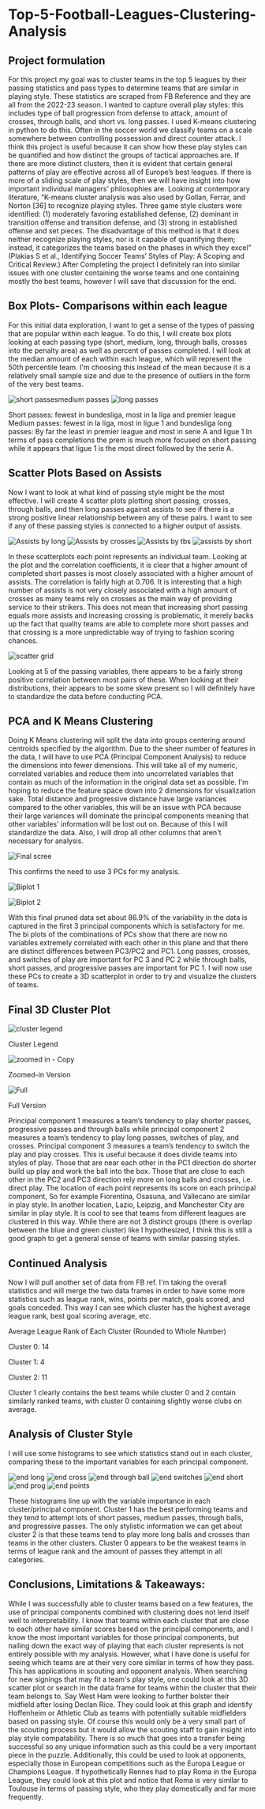 # Top-5-Football-Leagues-Clustering-Analysis

## Project formulation
For this project my goal was to cluster teams in the top 5 leagues by their passing statistics and pass types to determine teams that are similar in playing style. These statistics are scraped from FB Reference and they are all from the 2022-23 season. I wanted to capture overall play styles: this includes type of ball progression from defense to attack, amount of crosses, through balls, and short vs. long passes. I used K-means clustering in python to do this. Often in the soccer world we classify teams on a scale somewhere between controlling possession and direct counter attack. I think this project is useful because it can show how these play styles can be quantified and how distinct the groups of tactical approaches are. If there are more distinct clusters, then it is evident that certain general patterns of play are effective across all of Europe’s best leagues. If there is more of a sliding scale of play styles, then we will have insight into how important individual managers’ philosophies are. Looking at contemporary literature, “K-means cluster analysis was also used by Gollan, Ferrar, and Norton [36] to recognize playing styles. Three game style clusters were identified: (1) moderately favoring established defense, (2) dominant in transition offense and transition defense, and (3) strong in established offense and set pieces. The disadvantage of this method is that it does neither recognize playing styles, nor is it capable of quantifying them; instead, it categorizes the teams based on the phases in which they excel” (Plakias S et al., Identifying Soccer Teams’ Styles of Play: A Scoping and Critical Review.) After Completing the project I definitely ran into similar issues with one cluster containing the worse teams and one containing mostly the best teams, however I will save that discussion for the end.

## Box Plots- Comparisons within each league
For this initial data exploration, I want to get a sense of the types of passing that are popular within each league. To do this, I will create box plots looking at each passing type (short, medium, long, through balls, crosses into the penalty area) as well as percent of passes completed. I will look at the median amount of each within each league, which will represent the 50th percentile team. I'm choosing this instead of the mean because it is a relatively small sample size and due to the presence of outliers in the form of the very best teams.

![short passes![medium passes](https://github.com/Owenp25/Top-5-Football-Leagues-Clustering-Analysis/assets/77632947/0bb12fdc-bcba-46b2-aa84-dba21a3e7c76)
](https://github.com/Owenp25/Top-5-Football-Leagues-Clustering-Analysis/assets/77632947/ab6f2c93-53fa-4b8e-bd66-ee410586d863)
![long passes](https://github.com/Owenp25/Top-5-Football-Leagues-Clustering-Analysis/assets/77632947/b606e69e-33bd-4bbc-ada5-4d8f4b5da59d)

Short passes: fewest in bundesliga, most in la liga and premier league
Medium passes: fewest in la liga, most in ligue 1 and bundesliga
long passes: By far the least in premier league and most in serie A and ligue 1
In terms of pass completions the prem is much more focused on short passing while it appears that ligue 1 is the most direct followed by the serie A.

## Scatter Plots Based on Assists

Now I want to look at what kind of passing style might be the most effective. I will create 4 scatter plots plotting short passing, crosses, through balls, and then long passes against assists to see if there is a strong positive linear relationship between any of these pairs. I want to see if any of these passing styles is connected to a higher output of assists.

![Assists by long](https://github.com/Owenp25/Top-5-Football-Leagues-Clustering-Analysis/assets/77632947/6fc54a82-e9f8-43e0-bc19-8296145dde41)
![Assists by crosses](https://github.com/Owenp25/Top-5-Football-Leagues-Clustering-Analysis/assets/77632947/68bdb4d7-25e9-40eb-89f1-50e69b615721)
![Assists by tbs](https://github.com/Owenp25/Top-5-Football-Leagues-Clustering-Analysis/assets/77632947/02532bcd-b7a6-43c0-a811-e13398db3a8d)
![assists by short ](https://github.com/Owenp25/Top-5-Football-Leagues-Clustering-Analysis/assets/77632947/dcb8c5cd-6493-4169-8f98-4c19662c40bc)

In these scatterplots each point represents an individual team. Looking at the plot and the correlation coefficients, it is clear that a higher amount of completed short passes is most closely associated with a higher amount of assists. The correlation is fairly high at 0.706. It is interesting that a high number of assists is not very closely associated with a high amount of crosses as many teams rely on crosses as the main way of providing service to their strikers. This does not mean that increasing short passing equals more assists and increasing crossing is problematic, it merely backs up the fact that quality teams are able to complete more short passes and that crossing is a more unpredictable way of trying to fashion scoring chances.

![scatter grid](https://github.com/Owenp25/Top-5-Football-Leagues-Clustering-Analysis/assets/77632947/f2a0e20d-de4c-40ca-8362-809dd2f0ba45)

Looking at 5 of the passing variables, there appears to be a fairly strong positive correlation between most pairs of these. When looking at their distributions, their appears to be some skew present so I will definitely have to standardize the data before conducting PCA.

## PCA and K Means Clustering

Doing K Means clustering will split the data into groups centering around centroids specified by the algorithm. Due to the sheer number of features in the data, I will have to use PCA (Principal Component Analysis) to reduce the dimensions into fewer dimensions. This will take all of my numeric, correlated variables and reduce them into uncorrelated variables that contain as much of the information in the original data set as possible. I'm hoping to reduce the feature space down into 2 dimensions for visualization sake. Total distance and progressive distance have large variances compared to the other variables, this will be an issue with PCA because their large variances will dominate the principal components meaning that other variables' information will be lost out on. Because of this I will standardize the data. Also, I will drop all other columns that aren't necessary for analysis.

![Final scree](https://github.com/Owenp25/Top-5-Football-Leagues-Clustering-Analysis/assets/77632947/e672d8bf-841f-4973-8aa8-aa14b6dbeb81)

This confirms the need to use 3 PCs for my analysis.

![Biplot 1](https://github.com/Owenp25/Top-5-Football-Leagues-Clustering-Analysis/assets/77632947/b2b1e3a5-d175-4856-9058-bcb3876e1915)

![Biplot 2](https://github.com/Owenp25/Top-5-Football-Leagues-Clustering-Analysis/assets/77632947/3ccd15d3-7a48-4af7-b451-5b065655d37f)

With this final pruned data set about 86.9% of the variability in the data is captured in the first 3 principal components which is satisfactory for me. The bi plots of the combinations of PCs show that there are now no variables extremely correlated with each other in this plane and that there are distinct differences between PC3/PC2 and PC1. Long passes, crosses, and switches of play are important for PC 3 and PC 2 while through balls, short passes, and progressive passes are important for PC 1. I will now use these PCs to create a 3D scatterplot in order to try and visualize the clusters of teams.

## Final 3D Cluster Plot

![cluster legend](https://github.com/Owenp25/Top-5-Football-Leagues-Clustering-Analysis/assets/77632947/e9bbf669-7731-4d43-b268-b925629df6eb)

Cluster Legend

![zoomed in - Copy](https://github.com/Owenp25/Top-5-Football-Leagues-Clustering-Analysis/assets/77632947/f467008f-2b83-4063-92d7-579b2450fc2a)

Zoomed-in Version

![Full](https://github.com/Owenp25/Top-5-Football-Leagues-Clustering-Analysis/assets/77632947/528c0e62-b553-4dac-bd5e-fbecd80d3d37)

Full Version

Principal component 1 measures a team’s tendency to play shorter passes, progressive passes and through balls while principal component 2 measures a team’s tendency to play long passes, switches of play, and crosses. Principal component 3 measures a team’s tendency to switch the play and play crosses. This is useful because it does divide teams into styles of play. Those that are near each other in the PC1 direction do shorter build up play and work the ball into the box. Those that are close to each other in the PC2 and PC3 direction rely more on long balls and crosses, i.e. direct play. The location of each point represents its score on each principal component, So for example Fiorentina, Osasuna, and Vallecano are similar in play style. In another location, Lazio, Leipzig, and Manchester City are similar in play style. It is cool to see that teams from different leagues are clustered in this way. While there are not 3 distinct groups (there is overlap between the blue and green cluster) like I hypothesized, I think this is still a good graph to get a general sense of teams with similar passing styles.

## Continued Analysis

Now I will pull another set of data from FB ref. I'm taking the overall statistics and will merge the two data frames in order to have some more statistics such as league rank, wins, points per match, goals scored, and goals conceded. This way I can see which cluster has the highest average league rank, best goal scoring average, etc.

Average League Rank of Each Cluster (Rounded to Whole Number)

Cluster 0: 14

Cluster 1: 4

Cluster 2: 11

Cluster 1 clearly contains the best teams while cluster 0 and 2 contain similarly ranked teams, with cluster 0 containing slightly worse clubs on average.

## Analysis of Cluster Style

I will use some histograms to see which statistics stand out in each cluster, comparing these to the important variables for each principal component.

![end long](https://github.com/Owenp25/Top-5-Football-Leagues-Clustering-Analysis/assets/77632947/dfc3d977-d71b-4a3c-a262-a1cc86309ab0)
![end cross](https://github.com/Owenp25/Top-5-Football-Leagues-Clustering-Analysis/assets/77632947/ba3b7616-eee6-4fa5-b731-b2d3cd08b60e)
![end through ball](https://github.com/Owenp25/Top-5-Football-Leagues-Clustering-Analysis/assets/77632947/181e0b0c-8069-40f0-9c37-a08b7fb9bc70)
![end switches](https://github.com/Owenp25/Top-5-Football-Leagues-Clustering-Analysis/assets/77632947/558d0013-7637-43ba-b1eb-b553b7243df4)
![end short](https://github.com/Owenp25/Top-5-Football-Leagues-Clustering-Analysis/assets/77632947/4c84c4cc-a93e-4b1b-9e7e-08912901531f)
![end prog](https://github.com/Owenp25/Top-5-Football-Leagues-Clustering-Analysis/assets/77632947/65878f4a-e633-4aac-8b10-4462eb8be04f)
![end points](https://github.com/Owenp25/Top-5-Football-Leagues-Clustering-Analysis/assets/77632947/db9e3074-0f99-4f28-9147-4a47d8917131)

These histograms line up with the variable importance in each cluster/principal component. Cluster 1 has the best performing teams and they tend to attempt lots of short passes, medium passes, through balls, and progressive passes. The only stylistic information we can get about cluster 2 is that these teams tend to play more long balls and crosses than teams in the other clusters. Cluster 0 appears to be the weakest teams in terms of league rank and the amount of passes they attempt in all categories.

## Conclusions, Limitations & Takeaways: 
While I was successfully able to cluster teams based on a few features, the use of principal components combined with clustering does not lend itself well to interpretability. I know that teams within each cluster that are close to each other have similar scores based on the principal components, and I know the most important variables for those principal components, but nailing down the exact way of playing that each cluster represents is not entirely possible with my analysis. However, what I have done is useful for seeing which teams are at their very core similar in terms of how they pass. This has applications in scouting and opponent analysis. When searching for new signings that may fit a team's play style, one could look at this 3D scatter plot or search in the data frame for teams within the cluster that their team belongs to. Say West Ham were looking to further bolster their midfield after losing Declan Rice. They could look at this graph and identify Hoffenheim or Athletic Club as teams with potentially suitable midfielders based on passing style. Of course this would only be a very small part of the scouting process but it would allow the scouting staff to gain insight into play style compatability. There is so much that goes into a transfer being successful so any unique information such as this could be a very important piece in the puzzle. Additionally, this could be used to look at opponents, especially those in European competitions such as the Europa League or Champions League. If hypothetically Rennes had to play Roma in the Europa League, they could look at this plot and notice that Roma is very similar to Toulouse in terms of passing style, who they play domestically and far more frequently.
